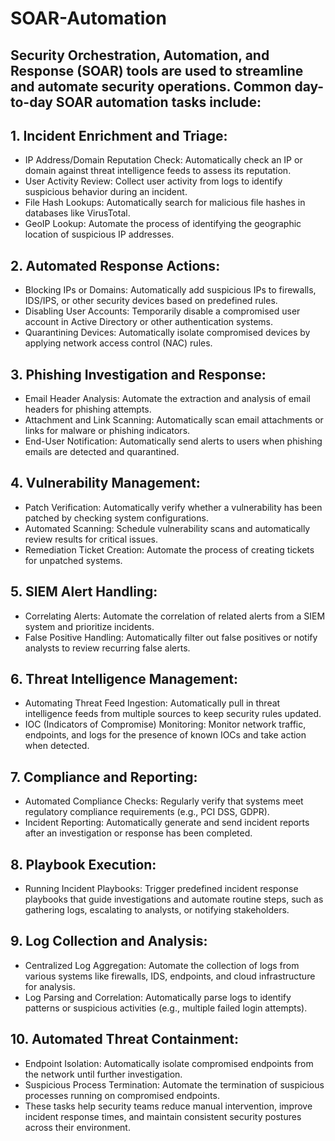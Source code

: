 # SOAR-Automation

## Security Orchestration, Automation, and Response (SOAR) tools are used to streamline and automate security operations. Common day-to-day SOAR automation tasks include:

## 1. Incident Enrichment and Triage:

* IP Address/Domain Reputation Check: Automatically check an IP or domain against threat intelligence feeds to assess its reputation.
* User Activity Review: Collect user activity from logs to identify suspicious behavior during an incident.
* File Hash Lookups: Automatically search for malicious file hashes in databases like VirusTotal.
* GeoIP Lookup: Automate the process of identifying the geographic location of suspicious IP addresses.

## 2. Automated Response Actions:

* Blocking IPs or Domains: Automatically add suspicious IPs to firewalls, IDS/IPS, or other security devices based on predefined rules.
* Disabling User Accounts: Temporarily disable a compromised user account in Active Directory or other authentication systems.
* Quarantining Devices: Automatically isolate compromised devices by applying network access control (NAC) rules.


## 3. Phishing Investigation and Response:

* Email Header Analysis: Automate the extraction and analysis of email headers for phishing attempts.
* Attachment and Link Scanning: Automatically scan email attachments or links for malware or phishing indicators.
* End-User Notification: Automatically send alerts to users when phishing emails are detected and quarantined.


## 4. Vulnerability Management:

* Patch Verification: Automatically verify whether a vulnerability has been patched by checking system configurations.
* Automated Scanning: Schedule vulnerability scans and automatically review results for critical issues.
* Remediation Ticket Creation: Automate the process of creating tickets for unpatched systems.


## 5. SIEM Alert Handling:

* Correlating Alerts: Automate the correlation of related alerts from a SIEM system and prioritize incidents.
* False Positive Handling: Automatically filter out false positives or notify analysts to review recurring false alerts.


## 6. Threat Intelligence Management:

* Automating Threat Feed Ingestion: Automatically pull in threat intelligence feeds from multiple sources to keep security rules updated.
* IOC (Indicators of Compromise) Monitoring: Monitor network traffic, endpoints, and logs for the presence of known IOCs and take action when detected.


## 7. Compliance and Reporting:

* Automated Compliance Checks: Regularly verify that systems meet regulatory compliance requirements (e.g., PCI DSS, GDPR).
* Incident Reporting: Automatically generate and send incident reports after an investigation or response has been completed.


## 8. Playbook Execution:

* Running Incident Playbooks: Trigger predefined incident response playbooks that guide investigations and automate routine steps, such as gathering logs, escalating to analysts, or notifying stakeholders.


## 9. Log Collection and Analysis:

* Centralized Log Aggregation: Automate the collection of logs from various systems like firewalls, IDS, endpoints, and cloud infrastructure for analysis.
* Log Parsing and Correlation: Automatically parse logs to identify patterns or suspicious activities (e.g., multiple failed login attempts).


## 10. Automated Threat Containment:

* Endpoint Isolation: Automatically isolate compromised endpoints from the network until further investigation.
* Suspicious Process Termination: Automate the termination of suspicious processes running on compromised endpoints.
* These tasks help security teams reduce manual intervention, improve incident response times, and maintain consistent security postures across their environment.
